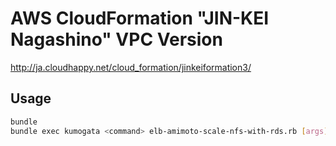 AWS CloudFormation "JIN-KEI Nagashino" VPC Version
====

http://ja.cloudhappy.net/cloud_formation/jinkeiformation3/

## Usage

```sh
bundle
bundle exec kumogata <command> elb-amimoto-scale-nfs-with-rds.rb [args] [options]
```
